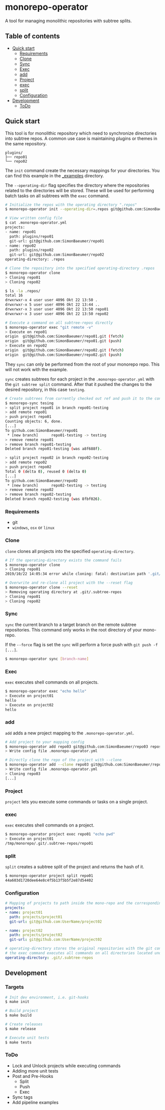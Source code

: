 # monorepo-operator

A tool for managing monolithic repositories with subtree splits.


## Table of contents

* [Quick start](#quick-start)
    + [Requirements](#requirements)
    + [Clone](#clone)
    + [Sync](#sync)
    + [Exec](#exec)
    + [add](#add)
    + [Project](#project)
    + [exec](#exec)
    + [split](#split)
    + [Configuration](#configuration)
* [Development](#development)
    + [ToDo](#todo)

## Quick start

This tool is for monolithic repository which need to synchronize directories into subtree repos.
A common use case is maintaining plugins or themes in the same repository.

```
plugins/
├── repo01
└── repo02
```

The `init` command create the necessary mappings for your directories. You can find this example in the 
[_examples](_examples) directory. 

The `--operating-dir` flag specifies the directory where the repositories related to the directories will be stored. 
These will be used for performing batch tasks on all subtrees with the `exec` command.

```bash
# Initialize the repos with the operating directory ".repos"
$ monorepo-operator init --operating-dir=.repos git@github.com:SimonBaeumer plugins/

# View written config file
$ cat .monorepo-operator.yml
projects:
- name: repo01
  path: plugins/repo01
  git-url: git@github.com:SimonBaeumer/repo01
- name: repo02
  path: plugins/repo02
  git-url: git@github.com:SimonBaeumer/repo02
operating-directory: .repos

# Clone the repository into the specified operating-directory .repos
$ monorepo-operator clone
> Cloning repo01
> Cloning repo02

$ ls -la .repos/
total 16
drwxrwxr-x 4 user user 4096 Okt 22 13:50 .
drwxrwxr-x 5 user user 4096 Okt 22 13:44 ..
drwxrwxr-x 3 user user 4096 Okt 22 13:50 repo01
drwxrwxr-x 3 user user 4096 Okt 22 13:50 repo02

# Execute a command on all subtree-repos directly
$ monorepo-operator exec "git remote -v"
> Execute on repo01
origin  git@github.com:SimonBaeumer/repo01.git (fetch)
origin  git@github.com:SimonBaeumer/repo01.git (push)
> Execute on repo02
origin  git@github.com:SimonBaeumer/repo02.git (fetch)
origin  git@github.com:SimonBaeumer/repo02.git (push)
```

They `sync` can only be performed from the root of your monorepo repo. This will not work with the example. 

`sync` creates subtrees for each project in the `.monorepo-operator.yml` with the 
`git subtree split` command. After that it pushed the changes to the desired repository, in this case `testing`.

```bash
# Create subtrees from currently checked out ref and push it to the configured repos on branch testing.
$ monorepo-sync tesing
> split project repo01 in branch repo01-testing
> add remote repo01
> push project repo01
Counting objects: 6, done.
[...]
To github.com:SimonBaeumer/repo01
 * [new branch]      repo01-testing -> testing
> remove remote repo01
> remove branch repo01-testing
Deleted branch repo01-testing (was a8f688f).

> split project repo02 in branch repo02-testing
> add remote repo02
> push project repo02
Total 0 (delta 0), reused 0 (delta 0)
[...]
To github.com:SimonBaeumer/repo02
 * [new branch]      repo02-testing -> testing
> remove remote repo02
> remove branch repo02-testing
Deleted branch repo02-testing (was 8fbf026).
``` 

### Requirements

 - git
 - `windows`, `osx` or `linux`
 
### Clone

`clone` clones all projects into the specified `operating-directory`.

```bash
# If the operating-directory exists the command fails 
$ monorepo-operator clone
> Cloning repo01
2019/10/22 14:05:34 error while cloning: fatal: destination path '.git/.subtree-repos/repo01' already exists and is not an empty directory.

# Overwrite and re-clone all project with the --reset flag
$ monorepo-operator clone --reset
> Removing operating directory at .git/.subtree-repos
> Cloning repo01
> Cloning repo02
```

### Sync

`sync` the current branch to a target branch on the remote subtree repositories. 
This command only works in the root directory of your mono-repo.

If the `--force` flag is set the `sync` will perform a force push with `git push -f [...]`.

```bash
$ monorepo-operator sync [branch-name]
```

### Exec

`exec` executes shell commands on all projects.

```bash
$ monorepo-operator exec "echo hello"
> Execute on project01
hello
> Execute on project02
hello
```

### add

`add` adds a new project mapping to the `.monorepo-operator.yml`.


```bash
# Add project to your mapping config
$ monorepo-operator add repo03 git@github.com:SimonBaeumer/repo03 repos/
> Write config file .monorepo-operator.yml

# Directly clone the repo of the project with --clone
$ monorepo-operator add --clone repo03 git@github.com:SimonBaeumer/repo03 repos/
> Write config file .monorepo-operator.yml
> Cloning repo03
[...]
```


### Project

`project` lets you execute some commands or tasks on a single project.

### exec

`exec` executes shell commands on a project.

```bash
$ monorepo-operator project exec repo01 "echo pwd"
> Execute on project01
/tmp/monorepo/.git/.subtree-repos/repo01
```

### split

`split` creates a subtree split of the project and returns the hash of it.

```bash
$ monorepo-operator project split repo01
44a603d1720dee64e8c4f5b13f5b5f2e87d54402
```

### Configuration

```yaml
# Mapping of projects to path inside the mono-repo and the corresponding git-url
projects:
- name: project01
  path: projects/project01
  git-url: git@github.com:UserName/project02

- name: project02
  path: projects/project02
  git-url: git@github.com:UserName/project02

# operating-directory stores the original repositories with the git configs
# the exec command executes all commands on all directories located under the operating dir
operating-directory: .git/.subtree-repos
```

## Development

### Targets

```bash
# Init dev environment, i.e. git-hooks
$ make init

# Build project
$ make build

# Create releases
$ make release

# Execute unit tests
$ make tests
```

### ToDo

 - Lock and Unlock projects while executing commands
 - Adding more unit tests
 - Post and Pre-Hooks
    - Split
    - Push
    - Exec
 - Sync tags
 - Add pipeline examples

